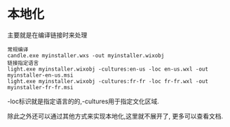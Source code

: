 # 本地化

主要就是在编译链接时来处理

    常规编译
    candle.exe myinstaller.wxs -out myinstaller.wixobj
    链接指定语言
    light.exe myinstaller.wixobj -cultures:en-us -loc en-us.wxl -out myinstaller-en-us.msi
    light.exe myinstaller.wixobj -cultures:fr-fr -loc fr-fr.wxl -out myinstaller-fr-fr.msi

-loc标识就是指定语言的的,-cultures用于指定文化区域.

除此之外还可以通过其他方式来实现本地化,这里就不展开了,
更多可以查看文档.
